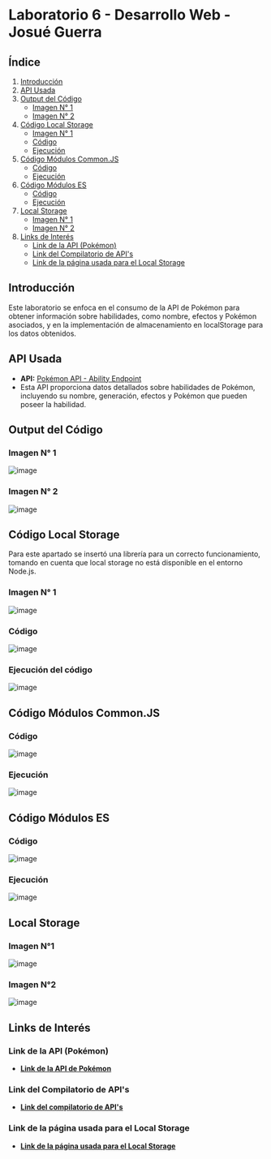 # Laboratorio 6 - Desarrollo Web - Josué Guerra

## Índice
1. [Introducción](#introducción)
2. [API Usada](#api-usada)
3. [Output del Código](#output-del-código)
   - [Imagen N° 1](#imagen-n°-1)
   - [Imagen N° 2](#imagen-n°-2)
4. [Código Local Storage](#código-local-storage)
   - [Imagen N° 1](#imagen-n°-1)
   - [Código](#código)
   - [Ejecución](#ejecución-del-código)
5. [Código Módulos Common.JS](#código-módulos-commonjs)
   - [Código](#código-1)
   - [Ejecución](#ejecución-1)
6. [Código Módulos ES](#código-módulos-es)
   - [Código](#código-2)
   - [Ejecución](#ejecución-2)
7. [Local Storage](#local-storage)
   - [Imagen N° 1](#imagen-n°-1)
   - [Imagen N° 2](#imagen-n°-2)
8. [Links de Interés](#links-de-interés)
   - [Link de la API (Pokémon)](#link-de-la-api-pokémon)
   - [Link del Compilatorio de API's](#link-del-compilatorio-de-apis)
   - [Link de la página usada para el Local Storage](#link-de-la-página-usada-para-el-local-storage)

## Introducción
Este laboratorio se enfoca en el consumo de la API de Pokémon para obtener información sobre habilidades, como nombre, efectos y Pokémon asociados, y en la implementación de almacenamiento en localStorage para los datos obtenidos.

## API Usada
- **API:** [Pokémon API - Ability Endpoint](https://pokeapi.co/api/v2/ability/)
- Esta API proporciona datos detallados sobre habilidades de Pokémon, incluyendo su nombre, generación, efectos y Pokémon que pueden poseer la habilidad.

## Output del Código
### Imagen N° 1
![image](https://github.com/user-attachments/assets/a0dc9ee5-43eb-46ad-be47-a04e39863a67)

### Imagen N° 2
![image](https://github.com/user-attachments/assets/224013d4-6df6-4de7-8ad3-230c0c202ed3)

## Código Local Storage 
Para este apartado se insertó una librería para un correcto funcionamiento, tomando en cuenta que local storage no está disponible en el entorno Node.js.

### Imagen N° 1
![image](https://github.com/user-attachments/assets/e2db35ed-a454-47b7-ab09-37bbdcb39daa)

### Código
![image](https://github.com/user-attachments/assets/a577e89b-a3d5-42ff-ae0e-8ea3f95051ef)

### Ejecución del código
![image](https://github.com/user-attachments/assets/21a23f4a-9099-465f-ac91-d797b3c076d5)

## Código Módulos Common.JS
### Código
![image](https://github.com/user-attachments/assets/806900c9-a629-411a-8872-4be7782dfd59)

### Ejecución
![image](https://github.com/user-attachments/assets/c42f416e-8028-4a11-80c1-bbd12803aaf4)

## Código Módulos ES
### Código
![image](https://github.com/user-attachments/assets/39be56d6-73c2-462a-ba06-18c558bdb870)

### Ejecución
![image](https://github.com/user-attachments/assets/d6c18c9e-2cce-49b6-8dab-ae01334c8b5c)

## Local Storage
### Imagen N°1
![image](https://github.com/user-attachments/assets/3082f6b2-508f-4b68-8c0b-d35e7e7de54c)

### Imagen N°2
![image](https://github.com/user-attachments/assets/c0011515-b7c8-43a1-a749-8107622b33bd)

## Links de Interés
### Link de la API (Pokémon)
- **[Link de la API de Pokémon](https://pokeapi.co/api/v2/ability/)**

### Link del Compilatorio de API's
- **[Link del compilatorio de API's](https://public-api-lists.github.io/public-api-lists/)**

### Link de la página usada para el Local Storage
- **[Link de la página usada para el Local Storage](https://www.sensacine.com/peliculas/pelicula-114782/)**

